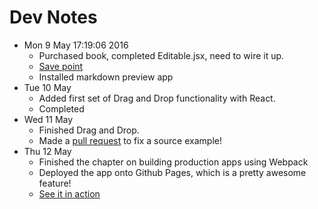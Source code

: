# Dev Notes

* Mon  9 May 17:19:06 2016
  * Purchased book, completed Editable.jsx, need to wire it up.
  * [Save point](http://survivejs.com/webpack_react/from_notes_to_kanban/#updating-editable-styling)
  * Installed markdown preview app
* Tue 10 May 
  * Added first set of Drag and Drop functionality with React.
  * Completed
* Wed 11 May
  * Finished Drag and Drop.
  * Made a [pull request](https://github.com/survivejs/webpack_react/pull/400) to fix a source example!
* Thu 12 May
  * Finished the chapter on building production apps using Webpack
  * Deployed the app onto Github Pages, which is a pretty awesome feature!
  * [See it in action](http://ahlau.github.io/kanban_app/)


